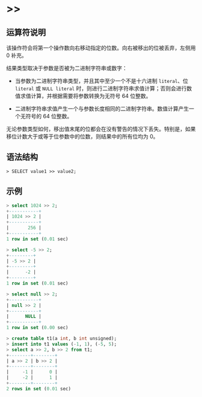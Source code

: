 # **>>**

## **运算符说明**

该操作符会将第一个操作数向右移动指定的位数。向右被移出的位被丢弃，左侧用 0 补充。

结果类型取决于参数是否被为二进制字符串或数字：

- 当参数为二进制字符串类型，并且其中至少一个不是十六进制 `literal`、位 `literal` 或 `NULL literal` 时，则进行二进制字符串求值计算；否则会进行数值求值计算，并根据需要将参数转换为无符号 64 位整数。

- 二进制字符串求值产生一个与参数长度相同的二进制字符串。数值计算产生一个无符号的 64 位整数。

无论参数类型如何，移出值末尾的位都会在没有警告的情况下丢失。特别是，如果移位计数大于或等于位参数中的位数，则结果中的所有位均为 0。

## **语法结构**

```
> SELECT value1 >> value2;
```

## **示例**

```sql
> select 1024 >> 2;
+-----------+
| 1024 >> 2 |
+-----------+
|       256 |
+-----------+
1 row in set (0.01 sec)

> select -5 >> 2;
+---------+
| -5 >> 2 |
+---------+
|      -2 |
+---------+
1 row in set (0.01 sec)

> select null >> 2;
+-----------+
| null >> 2 |
+-----------+
|      NULL |
+-----------+
1 row in set (0.00 sec)

> create table t1(a int, b int unsigned);
> insert into t1 values (-1, 1), (-5, 5);
> select a >> 2, b >> 2 from t1;
+--------+--------+
| a >> 2 | b >> 2 |
+--------+--------+
|     -1 |      0 |
|     -2 |      1 |
+--------+--------+
2 rows in set (0.01 sec)
```
